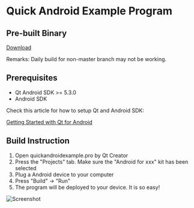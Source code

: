 Quick Android Example Program
=============================

Pre-built Binary
----------------

[Download](https://drone.io/github.com/benlau/quickandroid/files)

Remarks: Daily build for non-master branch may not be working.



Prerequisites
-------------

 * Qt Android SDK >= 5.3.0
 * Android SDK

Check this article for how to setup Qt and Android SDK:

[Getting Started with Qt for Android](http://qt-project.org/doc/qt-5/androidgs.html)

Build Instruction
-----------------

 1. Open quickandroidexample.pro by Qt Creator
 1. Press the "Projects" tab. Make sure the "Android for xxx" kit has been selected
 1. Plug a Android device to your computer
 1. Press "Build" -> "Run"
 1. The program will be deployed to your device. It is so easy!

![Screenshot](https://raw.githubusercontent.com/benlau/quickandroid/master/tests/quickandroidexample/docs/screenshot.png)
